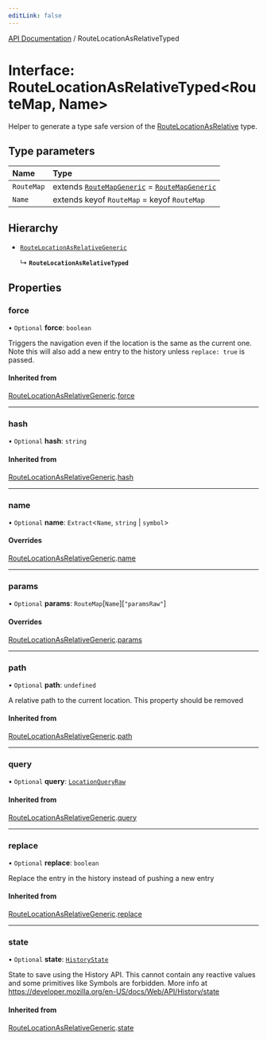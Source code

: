 ```yaml
---
editLink: false
---
```


[API Documentation](../index.md) / RouteLocationAsRelativeTyped

# Interface: RouteLocationAsRelativeTyped\<RouteMap, Name\>

Helper to generate a type safe version of the [RouteLocationAsRelative](../index.md#RouteLocationAsRelative) type.

## Type parameters

| Name | Type |
| :------ | :------ |
| `RouteMap` | extends [`RouteMapGeneric`](../index.md#RouteMapGeneric) = [`RouteMapGeneric`](../index.md#RouteMapGeneric) |
| `Name` | extends keyof `RouteMap` = keyof `RouteMap` |

## Hierarchy

- [`RouteLocationAsRelativeGeneric`](RouteLocationAsRelativeGeneric.md)

  ↳ **`RouteLocationAsRelativeTyped`**

## Properties

### force

• `Optional` **force**: `boolean`

Triggers the navigation even if the location is the same as the current one.
Note this will also add a new entry to the history unless `replace: true`
is passed.

#### Inherited from

[RouteLocationAsRelativeGeneric](RouteLocationAsRelativeGeneric.md).[force](RouteLocationAsRelativeGeneric.md#force)

___

### hash

• `Optional` **hash**: `string`

#### Inherited from

[RouteLocationAsRelativeGeneric](RouteLocationAsRelativeGeneric.md).[hash](RouteLocationAsRelativeGeneric.md#hash)

___

### name

• `Optional` **name**: `Extract`\<`Name`, `string` \| `symbol`\>

#### Overrides

[RouteLocationAsRelativeGeneric](RouteLocationAsRelativeGeneric.md).[name](RouteLocationAsRelativeGeneric.md#name)

___

### params

• `Optional` **params**: `RouteMap`[`Name`][``"paramsRaw"``]

#### Overrides

[RouteLocationAsRelativeGeneric](RouteLocationAsRelativeGeneric.md).[params](RouteLocationAsRelativeGeneric.md#params)

___

### path

• `Optional` **path**: `undefined`

A relative path to the current location. This property should be removed

#### Inherited from

[RouteLocationAsRelativeGeneric](RouteLocationAsRelativeGeneric.md).[path](RouteLocationAsRelativeGeneric.md#path)

___

### query

• `Optional` **query**: [`LocationQueryRaw`](../index.md#LocationQueryRaw)

#### Inherited from

[RouteLocationAsRelativeGeneric](RouteLocationAsRelativeGeneric.md).[query](RouteLocationAsRelativeGeneric.md#query)

___

### replace

• `Optional` **replace**: `boolean`

Replace the entry in the history instead of pushing a new entry

#### Inherited from

[RouteLocationAsRelativeGeneric](RouteLocationAsRelativeGeneric.md).[replace](RouteLocationAsRelativeGeneric.md#replace)

___

### state

• `Optional` **state**: [`HistoryState`](HistoryState.md)

State to save using the History API. This cannot contain any reactive
values and some primitives like Symbols are forbidden. More info at
https://developer.mozilla.org/en-US/docs/Web/API/History/state

#### Inherited from

[RouteLocationAsRelativeGeneric](RouteLocationAsRelativeGeneric.md).[state](RouteLocationAsRelativeGeneric.md#state)
